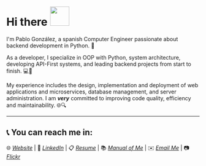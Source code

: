 # Hi there <img src="https://media.tenor.com/images/e18de738e02a96ebacd4127a2f07a1cc/tenor.gif" width="50">

I'm Pablo González, a spanish Computer Engineer passionate about backend development in Python. 🐍

As a developer, I specialize in OOP with Python, system architecture, developing API-First systems, and leading backend projects from start to finish. 💻🚀

My experience includes the design, implementation and deployment of web applications and microservices, database management, and server administration. I am ***very*** committed to improving code quality, efficiency and maintainability. 🌐🔍

---

## 📞 You can reach me in:

🌐 *[Website](https://pablogonzalez.me)* | 🔗 *[LinkedIn](https://www.linkedin.com/in/nonuser/)* | 📋 *[Resume](https://pablogonzalez.me/resume.pdf)* | 📚 *[Manual of Me](https://manual.pablogonzalez.me)* | ✉️ *<a href="mailto:gonzrubio.pablo@gmail.com">Email Me</a>* | 📷 *[Flickr](https://www.flickr.com/photos/n0nuser/)*


